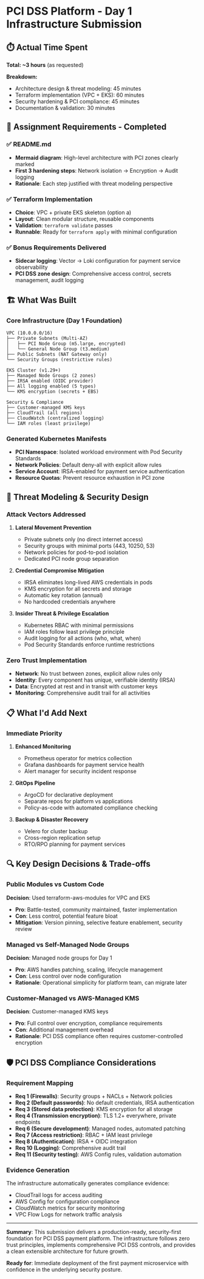 # PCI DSS Platform - Day 1 Infrastructure Submission

## ⏱️ Actual Time Spent

**Total: ~3 hours** (as requested)

**Breakdown:**

- Architecture design & threat modeling: 45 minutes
- Terraform implementation (VPC + EKS): 60 minutes  
- Security hardening & PCI compliance: 45 minutes
- Documentation & validation: 30 minutes

## 🎯 Assignment Requirements - Completed

### ✅ **README.md**

- **Mermaid diagram**: High-level architecture with PCI zones clearly marked
- **First 3 hardening steps**: Network isolation → Encryption → Audit logging
- **Rationale**: Each step justified with threat modeling perspective

### ✅ **Terraform Implementation**

- **Choice**: VPC + private EKS skeleton (option a)
- **Layout**: Clean modular structure, reusable components
- **Validation**: `terraform validate` passes
- **Runnable**: Ready for `terraform apply` with minimal configuration

### ✅ **Bonus Requirements Delivered**

- **Sidecar logging**: Vector → Loki configuration for payment service observability
- **PCI DSS zone design**: Comprehensive access control, secrets management, audit logging

## 🏗️ What Was Built

### Core Infrastructure (Day 1 Foundation)

```
VPC (10.0.0.0/16)
├── Private Subnets (Multi-AZ)
│   ├── PCI Node Group (m5.large, encrypted)  
│   └── General Node Group (t3.medium)
├── Public Subnets (NAT Gateway only)
└── Security Groups (restrictive rules)

EKS Cluster (v1.29+)  
├── Managed Node Groups (2 zones)
├── IRSA enabled (OIDC provider)
├── All logging enabled (5 types)
└── KMS encryption (secrets + EBS)

Security & Compliance
├── Customer-managed KMS keys
├── CloudTrail (all regions) 
├── CloudWatch (centralized logging)
└── IAM roles (least privilege)
```

### Generated Kubernetes Manifests

- **PCI Namespace**: Isolated workload environment with Pod Security Standards
- **Network Policies**: Default deny-all with explicit allow rules
- **Service Account**: IRSA-enabled for payment service authentication  
- **Resource Quotas**: Prevent resource exhaustion in PCI zone

## 🎯 Threat Modeling & Security Design

### Attack Vectors Addressed

1. **Lateral Movement Prevention**
   - Private subnets only (no direct internet access)
   - Security groups with minimal ports (443, 10250, 53)
   - Network policies for pod-to-pod isolation
   - Dedicated PCI node group separation

2. **Credential Compromise Mitigation**  
   - IRSA eliminates long-lived AWS credentials in pods
   - KMS encryption for all secrets and storage
   - Automatic key rotation (annual)
   - No hardcoded credentials anywhere

3. **Insider Threat & Privilege Escalation**
   - Kubernetes RBAC with minimal permissions
   - IAM roles follow least privilege principle
   - Audit logging for all actions (who, what, when)
   - Pod Security Standards enforce runtime restrictions

### Zero Trust Implementation

- **Network**: No trust between zones, explicit allow rules only
- **Identity**: Every component has unique, verifiable identity (IRSA)
- **Data**: Encrypted at rest and in transit with customer keys
- **Monitoring**: Comprehensive audit trail for all activities

## 📋 What I'd Add Next

### Immediate Priority

1. **Enhanced Monitoring**
   - Prometheus operator for metrics collection
   - Grafana dashboards for payment service health
   - Alert manager for security incident response

2. **GitOps Pipeline**
   - ArgoCD for declarative deployment
   - Separate repos for platform vs applications
   - Policy-as-code with automated compliance checking

3. **Backup & Disaster Recovery**
   - Velero for cluster backup
   - Cross-region replication setup
   - RTO/RPO planning for payment services

## 🔍 Key Design Decisions & Trade-offs

### Public Modules vs Custom Code

**Decision**: Used terraform-aws-modules for VPC and EKS

- **Pro**: Battle-tested, community maintained, faster implementation
- **Con**: Less control, potential feature bloat
- **Mitigation**: Version pinning, selective feature enablement, security review

### Managed vs Self-Managed Node Groups

**Decision**: Managed node groups for Day 1

- **Pro**: AWS handles patching, scaling, lifecycle management
- **Con**: Less control over node configuration
- **Rationale**: Operational simplicity for platform team, can migrate later

### Customer-Managed vs AWS-Managed KMS

**Decision**: Customer-managed KMS keys

- **Pro**: Full control over encryption, compliance requirements
- **Con**: Additional management overhead
- **Rationale**: PCI DSS compliance often requires customer-controlled encryption

## 🛡️ PCI DSS Compliance Considerations

### Requirement Mapping

- **Req 1 (Firewalls)**: Security groups + NACLs + Network policies
- **Req 2 (Default passwords)**: No default credentials, IRSA authentication
- **Req 3 (Stored data protection)**: KMS encryption for all storage
- **Req 4 (Transmission encryption)**: TLS 1.2+ everywhere, private endpoints
- **Req 6 (Secure development)**: Managed nodes, automated patching
- **Req 7 (Access restriction)**: RBAC + IAM least privilege
- **Req 8 (Authentication)**: IRSA + OIDC integration
- **Req 10 (Logging)**: Comprehensive audit trail
- **Req 11 (Security testing)**: AWS Config rules, validation automation

### Evidence Generation

The infrastructure automatically generates compliance evidence:

- CloudTrail logs for access auditing
- AWS Config for configuration compliance
- CloudWatch metrics for security monitoring
- VPC Flow Logs for network traffic analysis

---

**Summary**: This submission delivers a production-ready, security-first foundation for PCI DSS payment platform. The infrastructure follows zero trust principles, implements comprehensive PCI DSS controls, and provides a clean extensible architecture for future growth.

**Ready for**: Immediate deployment of the first payment microservice with confidence in the underlying security posture.
